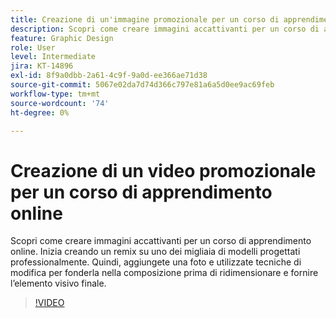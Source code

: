 ```yaml
---
title: Creazione di un'immagine promozionale per un corso di apprendimento online
description: Scopri come creare immagini accattivanti per un corso di apprendimento online
feature: Graphic Design
role: User
level: Intermediate
jira: KT-14896
exl-id: 8f9a0dbb-2a61-4c9f-9a0d-ee366ae71d38
source-git-commit: 5067e02da7d74d366c797e81a6a5d0ee9ac69feb
workflow-type: tm+mt
source-wordcount: '74'
ht-degree: 0%

---
```


# Creazione di un video promozionale per un corso di apprendimento online

Scopri come creare immagini accattivanti per un corso di apprendimento online. Inizia creando un remix su uno dei migliaia di modelli progettati professionalmente. Quindi, aggiungete una foto e utilizzate tecniche di modifica per fonderla nella composizione prima di ridimensionare e fornire l’elemento visivo finale.

>[!VIDEO](https://video.tv.adobe.com/v/3427122?quality=12&learn=on&hidetitle=true)
